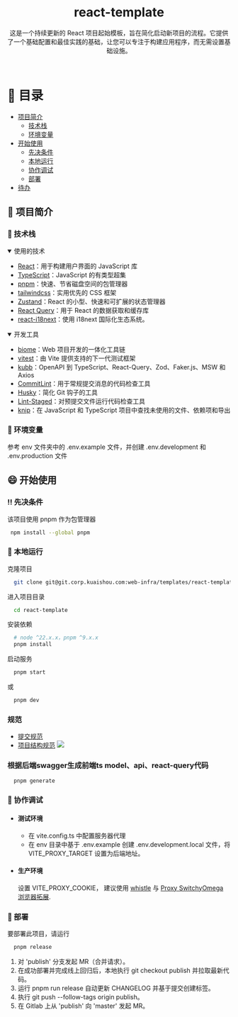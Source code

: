 <div align="center">

  <h1>react-template</h1>

  <p>
    这是一个持续更新的 React 项目起始模板，旨在简化启动新项目的流程。它提供了一个基础配置和最佳实践的基础，让您可以专注于构建应用程序，而无需设置基础设施。
  </p>

</div>

<br />

# :notebook_with_decorative_cover: 目录

- [项目简介](#star2-about-the-project)
  - [技术栈](#space_invader-tech-stack)
  - [环境变量](#key-environment-variables)
- [开始使用](#toolbox-getting-started)
  - [先决条件](#bangbang-prerequisites)
  - [本地运行](#running-run-locally)
  - [协作调试](#wave-collaboration-debugging)
  - [部署](#triangular_flag_on_post-deployment)
- [待办](#compass-roadmap)

## :star2: 项目简介

### :space_invader: 技术栈

<details open>
  <summary>使用的技术</summary>
  <ul>
    <li><a href="https://reactjs.org/">React</a>：用于构建用户界面的 JavaScript 库</li>
    <li><a href="https://www.typescriptlang.org/">TypeScript</a>：JavaScript 的有类型超集</li>
    <li><a href="https://pnpm.io/">pnpm</a>：快速、节省磁盘空间的包管理器</li>
    <li><a href="https://tailwindcss.com/">tailwindcss</a>：实用优先的 CSS 框架</li>
    <li><a href="https://zustand-demo.pmnd.rs/">Zustand</a>：React 的小型、快速和可扩展的状态管理器</li>
    <li><a href="https://tanstack.com/query/latest">React Query</a>：用于 React 的数据获取和缓存库</li>
     <li><a href="https://react.i18next.com/">react-i18next</a>：使用 i18next 国际化生态系统。</li>
  </ul>
</details>

<details open>
  <summary>开发工具</summary>
  <ul>
  <li><a href="https://github.com/biomejs/biome">biome</a>：Web 项目开发的一体化工具链</li>
  <li><a href="https://vitest.dev/">vitest</a>：由 Vite 提供支持的下一代测试框架</li>
  <li><a href="https://github.com/testing-library/react-testing-library">kubb</a>：OpenAPI 到 TypeScript、React-Query、Zod、Faker.js、MSW 和 Axios</li>
    <li><a href="https://commitlint.js.org/#/">CommitLint</a>：用于常规提交消息的代码检查工具</li>
    <li><a href="https://typicode.github.io/husky/#/">Husky</a>：简化 Git 钩子的工具</li>
    <li><a href="https://github.com/okonet/lint-staged">Lint-Staged</a>：对预提交文件运行代码检查工具</li>
    <li><a href="https://github.com/webpro/knip">knip</a>：在 JavaScript 和 TypeScript 项目中查找未使用的文件、依赖项和导出</li>
  </ul>
</details>

### :key: 环境变量

参考 env 文件夹中的 .env.example 文件，并创建 .env.development 和 .env.production 文件

## :smile: 开始使用

### :bangbang: 先决条件

该项目使用 pnpm 作为包管理器

```bash
 npm install --global pnpm
```

### :school: 本地运行

克隆项目

```bash
  git clone git@git.corp.kuaishou.com:web-infra/templates/react-template.git
```

进入项目目录

```bash
  cd react-template
```

安装依赖

```bash
  # node ^22.x.x，pnpm ^9.x.x
  pnpm install
```

启动服务

```bash
  pnpm start
```

或

```bash
  pnpm dev
```

### 规范

- [提交规范](https://www.conventionalcommits.org/zh-hans/v1.0.0/)
- [项目结构规范](https://feature-sliced.github.io/documentation/)
  ![](https://w1.kskwai.com/udata/pkg/team-corp-all/metrics-platform/visual_schema-e826067f573946613dcdc76e3f585082.jpg)

### 根据后端swagger生成前端ts model、api、react-query代码
```bash
  pnpm generate
```

### :wave: 协作调试

- #### 测试环境

  - 在 vite.config.ts 中配置服务器代理
  - 在 env 目录中基于 .env.example 创建 .env.development.local 文件，将 VITE_PROXY_TARGET 设置为后端地址。

- #### 生产环境

  设置 VITE_PROXY_COOKIE，
  建议使用 [whistle](https://wproxy.org/whistle/) 与 [Proxy SwitchyOmega 浏览器拓展](https://chrome.google.com/webstore/detail/proxy-switchyomega/padekgcemlokbadohgkifijomclgjgif).

### :triangular_flag_on_post: 部署

要部署此项目，请运行

```bash
  pnpm release
```

1. 对 'publish' 分支发起 MR（合并请求）。
2. 在成功部署并完成线上回归后，本地执行 git checkout publish 并拉取最新代码。
3. 运行 pnpm run release 自动更新 CHANGELOG 并基于提交创建标签。
4. 执行 git push --follow-tags origin publish。
5. 在 Gitlab 上从 'publish' 向 'master' 发起 MR。

